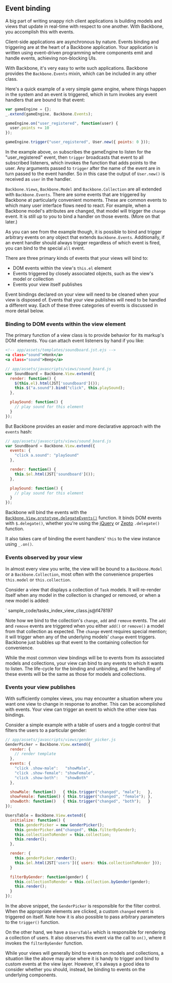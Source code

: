 ## Event binding

A big part of writing snappy rich client applications is building models and
views that update in real-time with respect to one another. With Backbone,
you accomplish this with events.

Client-side applications are asynchronous by nature. Events binding and triggering are at the heart of a Backbone application. Your application is written
using event-driven programming where components emit and handle events,
achieving non-blocking UIs.

With Backbone, it's very easy to write such applications. Backbone provides
the `Backbone.Events` mixin, which can be included in any other class.

Here's a quick example of a very simple game engine, where things happen in the
system and an event is triggered, which in turn invokes any event handlers that
are bound to that event:

```javascript
var gameEngine = {};
_.extend(gameEngine, Backbone.Events);

gameEngine.on("user_registered", function(user) {
  user.points += 10
});

gameEngine.trigger("user_registered", User.new({ points: 0 }));
```

In the example above, `on` subscribes the gameEngine to listen for the
"user_registered" event, then `trigger` broadcasts that event to all
subscribed listeners, which invokes the function that adds points to the user.
Any arguments passed to `trigger` after the name of the event are in turn
passed to the event handler.  So in this case the output of `User.new()` is
received as `user` in the handler.

`Backbone.Views`, `Backbone.Model` and `Backbone.Collection` are all extended
with `Backbone.Events`. There are some events that are triggered by Backbone at
particularly convenient moments. These are common events to which many user interface
flows need to react.  For example, when a Backbone model's attributes are
changed, that model will trigger the `change` event. It is still up to you to
bind a handler on those events.  (More on that later.)

As you can see from the example though, it is possible to bind and trigger
arbitrary events on any object that extends `Backbone.Events`. Additionally,
if an event handler should always trigger regardless of which event is fired,
you can bind to the special `all` event.

There are three primary kinds of events that your views will bind to:

* DOM events within the view's `this.el` element
* Events triggered by closely associated objects, such as the view's model or
collection
* Events your view itself publishes

Event bindings declared on your view will need to be cleaned when your view is
disposed of. Events that your view publishes will need to be handled a
different way. Each of these three categories of events is discussed in more
detail below.

### Binding to DOM events within the view element

The primary function of a view class is to provide behavior for its markup's
DOM elements. You can attach event listeners by hand if you like:

```rhtml
<!-- app/assets/templates/soundboard.jst.ejs -->
<a class="sound">Honk</a>
<a class="sound">Beep</a>
```

```javascript
// app/assets/javascripts/views/sound_board.js
var SoundBoard = Backbone.View.extend({
  render: function() {
    $(this.el).html(JST['soundboard']());
    this.$("a.sound").bind("click", this.playSound);
  },

  playSound: function() {
    // play sound for this element
  }
});
```

But Backbone provides an easier and more declarative approach with the `events` hash:

```javascript
// app/assets/javascripts/views/sound_board.js
var SoundBoard = Backbone.View.extend({
  events: {
    "click a.sound": "playSound"
  },

  render: function() {
    this.$el.html(JST['soundboard']());
  },

  playSound: function() {
    // play sound for this element
  }
});
```

Backbone will bind the events with the
[`Backbone.View.prototype.delegateEvents()`](http://documentcloud.github.com/backbone/#View-delegateEvents)
function.  It binds DOM events with `$.delegate()`, whether you're using the
[jQuery](http://api.jquery.com/delegate/) or
[Zepto](https://github.com/madrobby/zepto/blob/v0.7/src/event.js#L96-108)
`.delegate()` function.

It also takes care of binding the event handlers' `this` to the view instance
using `_.on()`.

### Events observed by your view

In almost every view you write, the view will be bound to a `Backbone.Model` or
a `Backbone.Collection`, most often with the convenience properties `this.model`
or `this.collection`.

Consider a view that displays a collection of `Task` models. It will re-render
itself when any model in the collection is changed or removed, or when a new
model is added:

` sample_code/tasks_index_view_class.js@f478197

Note how we bind to the collection's `change`, `add` and `remove` events.
The `add` and `remove` events are triggered when you either `add()` or `remove()`
a model from that collection as expected. The `change` event requires special
mention; it will trigger when any of the underlying models' `change` event triggers.
Backbone just bubbles up that event to the containing collection for convenience.

While the most common view bindings will be to events from its associated
models and collections, your view can bind to any events to which it wants to
listen.  The life-cycle for the binding and unbinding, and the handling of
these events will be the same as those for models and collections.

### Events your view publishes

With sufficiently complex views, you may encounter a situation where you want
one view to change in response to another. This can be accomplished with events. Your view can trigger an event to which
the other view has bindings.

Consider a simple example with a table of users and a toggle control that
filters the users to a particular gender:

```javascript
// app/assets/javascripts/views/gender_picker.js
GenderPicker = Backbone.View.extend({
  render: {
    // render template
  },
  events: {
    "click .show-male":   "showMale",
    "click .show-female": "showFemale",
    "click .show-both":   "showBoth"
  },

  showMale: function()   { this.trigger("changed", "male");   },
  showFemale: function() { this.trigger("changed", "female"); },
  showBoth: function()   { this.trigger("changed", "both");   }
});

UsersTable = Backbone.View.extend({
  initialize: function() {
    this.genderPicker = new GenderPicker();
    this.genderPicker.on("changed", this.filterByGender);
    this.collectionToRender = this.collection;
    this.render();
  },

  render: {
    this.genderPicker.render();
    this.$el.html(JST['users']({ users: this.collectionToRender }));
  }

  filterByGender: function(gender) {
    this.collectionToRender = this.collection.byGender(gender);
    this.render();
  }
});
```

In the above snippet, the `GenderPicker` is responsible for the filter
control. When the appropriate elements are clicked, a custom `changed` event
is triggered on itself. Note how it is also possible to pass arbitrary
parameters to the `trigger()` function.

On the other hand, we have a `UsersTable` which is responsible for
rendering a collection of users. It also observes this event via the call to
`on()`, where it invokes the `filterByGender` function.

While your views will generally bind to events on models and collections, a
situation like the above may arise where it is handy to trigger and bind to
custom events at the view layer. However, it's always a good idea to consider whether you should, instead, be binding to events on the underlying components.
